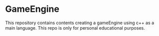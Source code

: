 # GameEngine
This repository contains contents creating a gameEngine using c++ as a main language. This repo is only for personal educational purposes.
